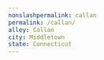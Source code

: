 ```yaml
---
﻿nonslashpermalink: callan
permalink: /callan/
alley: Callan
city: Middletown
state: Connecticut
---
```

